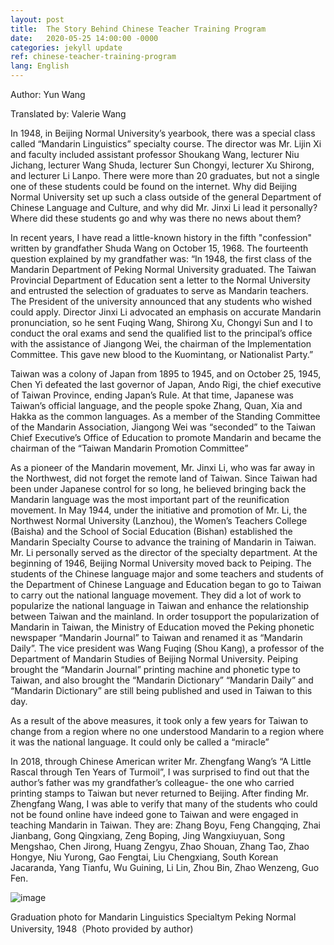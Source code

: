 ```yaml
---
layout: post
title:  The Story Behind Chinese Teacher Training Program
date:   2020-05-25 14:00:00 -0000
categories: jekyll update
ref: chinese-teacher-training-program
lang: English
---
```


Author: Yun Wang

Translated by: Valerie Wang

In 1948, in Beijing Normal University’s yearbook, there was a special class called “Mandarin Linguistics” specialty course. The director was Mr. Lijin Xi and faculty included assistant professor Shoukang Wang, lecturer Niu Jichang, lecturer Wang Shuda, lecturer Sun Chongyi, lecturer Xu Shirong, and lecturer Li Lanpo. There were more than 20 graduates, but not a single one of these students could be found on the internet. Why did Beijing Normal University set up such a class outside of the general Department of Chinese Language and Culture, and why did Mr. Jinxi Li lead it personally? Where did these students go and why was there no news about them?


In recent years, I have read a little-known history in the fifth &quot;confession&quot; written by grandfather Shuda Wang on October 15, 1968. The fourteenth question explained by my grandfather was: “In 1948, the first class of the Mandarin Department of Peking Normal University graduated. The Taiwan Provincial Department of Education sent a letter to the Normal University and entrusted the selection of graduates to serve as Mandarin teachers. The President of the university announced that any students who wished could apply. Director Jinxi Li advocated an emphasis on accurate Mandarin pronunciation, so he sent Fuqing Wang, Shirong Xu, Chongyi Sun and I to conduct the oral exams and send the qualified list to the principal’s office with the assistance of Jiangong Wei, the chairman of the Implementation Committee. This gave new blood to the Kuomintang, or Nationalist Party.”


Taiwan was a colony of Japan from 1895 to 1945, and on October 25, 1945, Chen Yi defeated the last governor of Japan, Ando Rigi, the chief executive of Taiwan Province, ending Japan’s Rule. At that time, Japanese was Taiwan’s official language, and the people spoke Zhang, Quan, Xia and Hakka as the common languages. As a member of the Standing Committee of the Mandarin Association, Jiangong Wei was “seconded” to the Taiwan Chief Executive’s Office of Education to promote Mandarin and became the chairman of the “Taiwan Mandarin Promotion Committee”


As a pioneer of the Mandarin movement, Mr. Jinxi Li, who was far away in the Northwest, did not forget the remote land of Taiwan. Since Taiwan had been under Japanese control for so long, he believed bringing back the Mandarin language was the most important part of the reunification movement. In May 1944, under the initiative and promotion of Mr. Li, the Northwest Normal University (Lanzhou), the Women’s Teachers College (Baisha) and the School of Social Education (Bishan) established the Mandarin Specialty Course to advance the training of Mandarin in Taiwan. Mr. Li personally served as the director of the specialty department. At the
beginning of 1946, Beijing Normal University moved back to Peiping. The students of the Chinese language major and some teachers and students of the Department of Chinese Language and Education began to go to Taiwan to carry out the national language movement. They did a lot of work to popularize the national language in Taiwan and enhance the relationship between Taiwan and the mainland. In order tosupport the popularization of Mandarin in Taiwan, the Ministry of Education moved the Peking phonetic newspaper “Mandarin Journal” to Taiwan and renamed it as “Mandarin Daily”. The vice president was Wang Fuqing (Shou Kang), a professor of
the Department of Mandarin Studies of Beijing Normal University. Peiping brought the “Mandarin Journal” printing machine and phonetic type to Taiwan, and also brought the “Mandarin Dictionary” “Mandarin Daily” and “Mandarin Dictionary” are still being published and used in Taiwan to this day.


As a result of the above measures, it took only a few years for Taiwan to change from a region where no one understood Mandarin to a region where it was the national language. It could only be called a “miracle”


In 2018, through Chinese American writer Mr. Zhengfang Wang’s “A Little Rascal through Ten Years of Turmoil”, I was surprised to find out that the author’s father was my grandfather’s colleague- the one who carried printing stamps to Taiwan but never returned to Beijing. After finding Mr. Zhengfang Wang, I was able to verify that many of the students who could not be found online have indeed gone to Taiwan and were engaged in teaching Mandarin in Taiwan. They are: Zhang Boyu, Feng Changqing, Zhai Jianbang, Gong Qingxiang, Zeng Boping, Jing Wangxiuyuan, Song Mengshao, Chen Jirong, Huang Zengyu, Zhao Shouan, Zhang Tao, Zhao Hongye, Niu Yurong, Gao Fengtai, Liu Chengxiang, South Korean Jacaranda, Yang Tianfu, Wu Guining, Li Lin, Zhou Bin, Zhao Wenzeng, Guo Fen.

 ![image](/assets/imgs/chinese-teacher-training-program-graduation.png "Graduation photo for Mandarin Linguistics Specialtym Peking Normal University, 1948（Photo provided by author)")

Graduation photo for Mandarin Linguistics Specialtym Peking Normal University, 1948（Photo provided by author)
